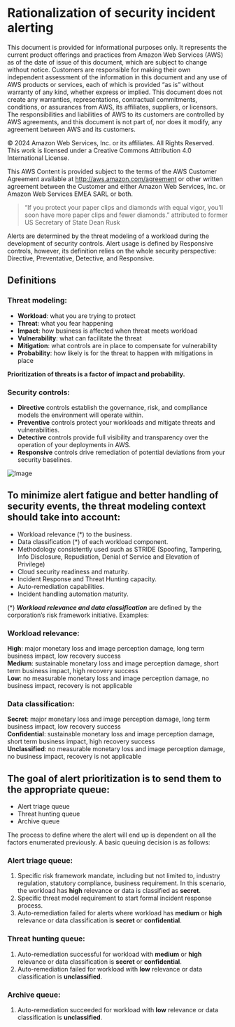 # Rationalization of security incident alerting
This document is provided for informational purposes only. It represents the current product offerings and practices from Amazon Web Services (AWS) as of the date of issue of this document, which are subject to change without notice. Customers are responsible for making their own independent assessment of the information in this document and any use of AWS products or services, each of which is provided “as is” without warranty of any kind, whether express or implied. This document does not create any warranties, representations, contractual commitments, conditions, or assurances from AWS, its affiliates, suppliers, or licensors. The responsibilities and liabilities of AWS to its customers are controlled by AWS agreements, and this document is not part of, nor does it modify, any agreement between AWS and its customers.

© 2024 Amazon Web Services, Inc. or its affiliates. All Rights Reserved. This work is licensed under a Creative Commons Attribution 4.0 International License.

This AWS Content is provided subject to the terms of the AWS Customer Agreement available at http://aws.amazon.com/agreement or other written agreement between the Customer and either Amazon Web Services, Inc. or Amazon Web Services EMEA SARL or both.

> “If you protect your paper clips and diamonds with equal vigor, you’ll soon have more paper clips and fewer diamonds.” attributed to former US Secretary of State Dean Rusk

Alerts are determined by the threat modeling of a workload during the development of security controls. Alert usage is defined by Responsive controls, however, its definition relies on the whole security perspective: Directive, Preventative, Detective, and Responsive. 

## Definitions

### Threat modeling:

* **Workload**: what you are trying to protect
* **Threat**: what you fear happening
* **Impact**: how business is affected when threat meets workload
* **Vulnerability**: what can facilitate the threat
* **Mitigation**: what controls are in place to compensate for vulnerability
* **Probability**: how likely is for the threat to happen with mitigations in place

**Prioritization of threats is a factor of impact and probability.**

### Security controls:

* **Directive** controls establish the governance, risk, and compliance models the environment will operate within.
* **Preventive** controls protect your workloads and mitigate threats and vulnerabilities. 
* **Detective** controls provide full visibility and transparency over the operation of your deployments in AWS. 
* **Responsive** controls drive remediation of potential deviations from your security baselines.


![Image](/images/image-caf-sec.png)

## To minimize alert fatigue and better handling of security events, the threat modeling context should take into account:

* Workload relevance (*) to the business.
* Data classification (*) of each workload component.
* Methodology consistently used such as STRIDE (Spoofing, Tampering, Info Disclosure, Repudiation, Denial of Service and Elevation of Privilege) 
* Cloud security readiness and maturity.
* Incident Response and Threat Hunting capacity.
* Auto-remediation capabilities.
* Incident handling automation maturity.


(*) ***Workload relevance and data classification*** are defined by the corporation’s risk framework initiative. Examples:

### Workload relevance: 

**High**: major monetary loss and image perception damage, long term business impact, low recovery success  
**Medium**: sustainable monetary loss and image perception damage, short term business impact, high recovery success  
**Low**: no measurable monetary loss and image perception damage, no business impact, recovery is not applicable  

### Data classification:

**Secret**: major monetary loss and image perception damage, long term business impact, low recovery success  
**Confidential**: sustainable monetary loss and image perception damage, short term business impact, high recovery success  
**Unclassified**: no measurable monetary loss and image perception damage, no business impact, recovery is not applicable  


## The goal of alert prioritization is to send them to the appropriate queue:

* Alert triage queue
* Threat hunting queue
* Archive queue


The process to define where the alert will end up is dependent on all the factors enumerated previously. A basic queuing decision is as follows:

### Alert triage queue:

1. Specific risk framework mandate, including but not limited to, industry regulation, statutory compliance, business requirement. In this scenario, the workload has **high** relevance or data is classified as **secret**.
2. Specific threat model requirement to start formal incident response process.
3. Auto-remediation failed for alerts where workload has **medium** or **high** relevance or data classification is **secret** or **confidential**.

### **Threat hunting queue**:

1. Auto-remediation successful for workload with **medium** or **high** relevance or data classification is **secret** or **confidential**.
2. Auto-remediation failed for workload with **low** relevance or data classification is **unclassified**.

### Archive queue:

1. Auto-remediation succeeded for workload with **low** relevance or data classification is **unclassified**.
